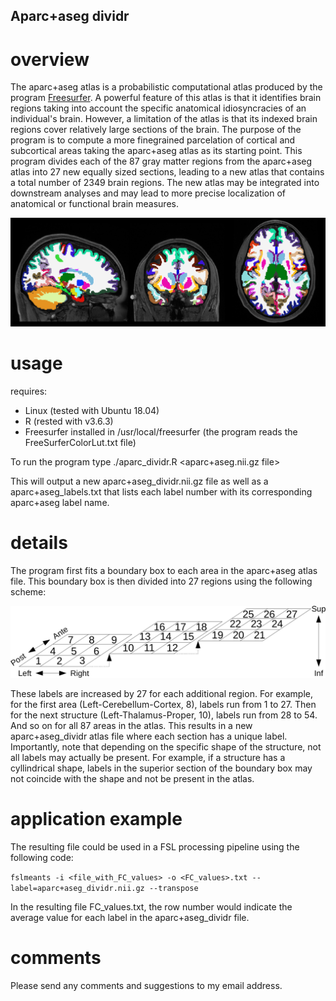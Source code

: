 ## Aparc+aseg dividr

# overview
The aparc+aseg atlas is a probabilistic computational atlas produced by the program [Freesurfer](https://surfer.nmr.mgh.harvard.edu/). A powerful feature of this atlas is that it identifies brain regions taking into account the specific anatomical idiosyncracies of an individual's brain. However, a limitation of the atlas is that its indexed brain regions cover relatively large sections of the brain. The purpose of the program is to compute a more finegrained parcelation of cortical and subcortical areas taking the aparc+aseg atlas as its starting point. This program divides each of the 87 gray matter regions from the aparc+aseg atlas into 27 new equally sized sections, leading to a new atlas that contains a total number of 2349 brain regions. The new atlas may be integrated into downstream analyses and may lead to more precise localization of anatomical or functional brain measures.

![hippo](https://github.com/iamnielsjanssen/aparcDividr/blob/master/aparc_dividr_loop.gif)

# usage
requires:
* Linux (tested with Ubuntu 18.04)
* R (rested with v3.6.3)
* Freesurfer installed in /usr/local/freesurfer (the program reads the FreeSurferColorLut.txt file)

To run the program type
./aparc_dividr.R <aparc+aseg.nii.gz file>

This will output a new aparc+aseg_dividr.nii.gz file as well as a aparc+aseg_labels.txt that lists each label number with its corresponding aparc+aseg label name.

# details
The program first fits a boundary box to each area in the aparc+aseg atlas file. This boundary box is then divided into 27 regions using the following scheme:

![hippo](https://github.com/iamnielsjanssen/aparcDividr/blob/master/detail_labels.png)

These labels are increased by 27 for each additional region. For example, for the first area (Left-Cerebellum-Cortex, 8), labels run from 1 to 27. Then for the next structure (Left-Thalamus-Proper, 10), labels run from 28 to 54. And so on for all 87 areas in the atlas. This results in a new aparc+aseg_dividr atlas file where each section has a unique label. Importantly, note that depending on the specific shape of the structure, not all labels may actually be present. For example, if a structure has a cyllindrical shape, labels in the superior section of the boundary box may not coincide with the shape and not be present in the atlas. 

# application example
The resulting file could be used in a FSL processing pipeline using the following code:

`fslmeants -i <file_with_FC_values> -o <FC_values>.txt --label=aparc+aseg_dividr.nii.gz --transpose`

In the resulting file FC_values.txt, the row number would indicate the average value for each label in the aparc+aseg_dividr file. 

# comments
Please send any comments and suggestions to my email address.
